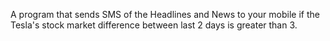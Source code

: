 A program that sends SMS of the Headlines and News to your mobile if the Tesla's stock market difference between last 2 days is greater than 3.
